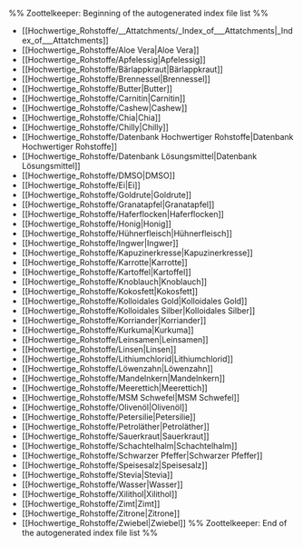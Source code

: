 %% Zoottelkeeper: Beginning of the autogenerated index file list  %%
-  [[Hochwertige_Rohstoffe/__Attatchments/_Index_of___Attatchments|_Index_of___Attatchments]]
-  [[Hochwertige_Rohstoffe/Aloe Vera|Aloe Vera]]
-  [[Hochwertige_Rohstoffe/Apfelessig|Apfelessig]]
-  [[Hochwertige_Rohstoffe/Bärlappkraut|Bärlappkraut]]
-  [[Hochwertige_Rohstoffe/Brennessel|Brennessel]]
-  [[Hochwertige_Rohstoffe/Butter|Butter]]
-  [[Hochwertige_Rohstoffe/Carnitin|Carnitin]]
-  [[Hochwertige_Rohstoffe/Cashew|Cashew]]
-  [[Hochwertige_Rohstoffe/Chia|Chia]]
-  [[Hochwertige_Rohstoffe/Chilly|Chilly]]
-  [[Hochwertige_Rohstoffe/Datenbank Hochwertiger Rohstoffe|Datenbank Hochwertiger Rohstoffe]]
-  [[Hochwertige_Rohstoffe/Datenbank Lösungsmittel|Datenbank Lösungsmittel]]
-  [[Hochwertige_Rohstoffe/DMSO|DMSO]]
-  [[Hochwertige_Rohstoffe/Ei|Ei]]
-  [[Hochwertige_Rohstoffe/Goldrute|Goldrute]]
-  [[Hochwertige_Rohstoffe/Granatapfel|Granatapfel]]
-  [[Hochwertige_Rohstoffe/Haferflocken|Haferflocken]]
-  [[Hochwertige_Rohstoffe/Honig|Honig]]
-  [[Hochwertige_Rohstoffe/Hühnerfleisch|Hühnerfleisch]]
-  [[Hochwertige_Rohstoffe/Ingwer|Ingwer]]
-  [[Hochwertige_Rohstoffe/Kapuzinerkresse|Kapuzinerkresse]]
-  [[Hochwertige_Rohstoffe/Karrotte|Karrotte]]
-  [[Hochwertige_Rohstoffe/Kartoffel|Kartoffel]]
-  [[Hochwertige_Rohstoffe/Knoblauch|Knoblauch]]
-  [[Hochwertige_Rohstoffe/Kokosfett|Kokosfett]]
-  [[Hochwertige_Rohstoffe/Kolloidales Gold|Kolloidales Gold]]
-  [[Hochwertige_Rohstoffe/Kolloidales Silber|Kolloidales Silber]]
-  [[Hochwertige_Rohstoffe/Korriander|Korriander]]
-  [[Hochwertige_Rohstoffe/Kurkuma|Kurkuma]]
-  [[Hochwertige_Rohstoffe/Leinsamen|Leinsamen]]
-  [[Hochwertige_Rohstoffe/Linsen|Linsen]]
-  [[Hochwertige_Rohstoffe/Lithiumchlorid|Lithiumchlorid]]
-  [[Hochwertige_Rohstoffe/Löwenzahn|Löwenzahn]]
-  [[Hochwertige_Rohstoffe/Mandelnkern|Mandelnkern]]
-  [[Hochwertige_Rohstoffe/Meerettich|Meerettich]]
-  [[Hochwertige_Rohstoffe/MSM Schwefel|MSM Schwefel]]
-  [[Hochwertige_Rohstoffe/Olivenöl|Olivenöl]]
-  [[Hochwertige_Rohstoffe/Petersilie|Petersilie]]
-  [[Hochwertige_Rohstoffe/Petroläther|Petroläther]]
-  [[Hochwertige_Rohstoffe/Sauerkraut|Sauerkraut]]
-  [[Hochwertige_Rohstoffe/Schachtelhalm|Schachtelhalm]]
-  [[Hochwertige_Rohstoffe/Schwarzer Pfeffer|Schwarzer Pfeffer]]
-  [[Hochwertige_Rohstoffe/Speisesalz|Speisesalz]]
-  [[Hochwertige_Rohstoffe/Stevia|Stevia]]
-  [[Hochwertige_Rohstoffe/Wasser|Wasser]]
-  [[Hochwertige_Rohstoffe/Xilithol|Xilithol]]
-  [[Hochwertige_Rohstoffe/Zimt|Zimt]]
-  [[Hochwertige_Rohstoffe/Zitrone|Zitrone]]
-  [[Hochwertige_Rohstoffe/Zwiebel|Zwiebel]]
%% Zoottelkeeper: End of the autogenerated index file list  %%
